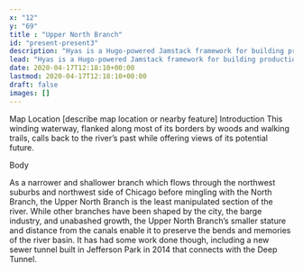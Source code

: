 ```yaml
---
x: "12"
y: "69"
title : "Upper North Branch"
id: "present-present3"
description: "Hyas is a Hugo-powered Jamstack framework for building production-ready websites faster."
lead: "Hyas is a Hugo-powered Jamstack framework for building production-ready websites faster."
date: 2020-04-17T12:18:10+00:00
lastmod: 2020-04-17T12:18:10+00:00
draft: false
images: []
---
```

Map Location 
[describe map location or nearby feature]
Introduction
This winding waterway, flanked along most of its borders by woods and walking trails, calls back to the river’s past while offering views of its potential future.

Body

As a narrower and shallower branch which flows through the northwest suburbs and northwest side of Chicago before mingling with the North Branch, the Upper North Branch is the least manipulated section of the river. While other branches have been shaped by the city, the barge industry, and unabashed growth, the Upper North Branch’s smaller stature and distance from the canals enable it to preserve the bends  and memories of the river basin. It has had some work done though, including a new sewer tunnel built in Jefferson Park in 2014 that connects with the Deep Tunnel. 
